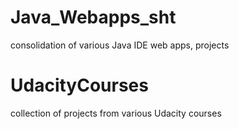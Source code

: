 # Java_Webapps_sht
consolidation of various Java IDE web apps, projects
# UdacityCourses
collection of projects from various Udacity courses
